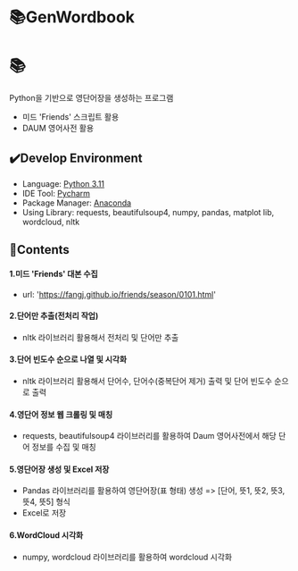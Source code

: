 # :books:GenWordbook
# :books: 
Python을 기반으로 영단어장을 생성하는 프로그램
- 미드 'Friends' 스크립트 활용
- DAUM  영어사전 활용

## :heavy_check_mark:Develop Environment
- Language: [Python 3.11](http://www.python.org/)
- IDE Tool: [Pycharm](https://www.jetbrains.com/ko-kr/pycharm/)
- Package Manager: [Anaconda](https://www.anaconda.com/)
- Using Library: requests, beautifulsoup4, numpy, pandas, matplot lib, wordcloud, nltk

## :notebook_with_decorative_cover:Contents
#### 1.미드 'Friends' 대본 수집
- url: 'https://fangj.github.io/friends/season/0101.html'

#### 2.단어만 추출(전처리 작업)
- nltk 라이브러리 활용해서 전처리 및 단어만 추출

#### 3.단어 빈도수 순으로 나열 및 시각화
- nltk 라이브러리 활용해서 단어수, 단어수(중복단어 제거) 출력 및 단어 빈도수 순으로 출력

#### 4.영단어 정보 웹 크롤링 및 매칭
- requests, beautifulsoup4 라이브러리를 활용하여 Daum 영어사전에서 해당 단어 정보를 수집 및 매칭

#### 5.영단어장 생성 및 Excel 저장
- Pandas 라이브러리를 활용하여 영단어장(표 형태) 생성 => [단어, 뜻1, 뜻2, 뜻3, 뜻4, 뜻5] 형식
- Excel로 저장

#### 6.WordCloud 시각화
- numpy, wordcloud 라이브러리를 활용하여 wordcloud 시각화
